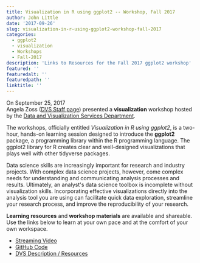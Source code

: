 ```yaml
---
title: Visualization in R using ggplot2 -- Workshop, Fall 2017
author: John Little
date: '2017-09-26'
slug: visualization-in-r-using-ggplot2-workshop-fall-2017
categories:
  - ggplot2
  - visualization
  - Workshops
  - Fall-2017
description: 'Links to Resources for the Fall 2017 ggplot2 workshop'
featured: ''
featuredalt: ''
featuredpath: ''
linktitle: ''
---
```


On September 25, 2017 	
Angela Zoss ([DVS Staff page](https://library.duke.edu/data/about/staff)) presented a **visualization** workshop hosted by the [Data and Visualization Services Department](https://library.duke.edu/data/).

The workshops, officially entitled *Visualization in R using ggplot2*, is a two-hour, hands-on learning session designed to introduce the **ggplot2** package, a programming library within the R programming language.  The ggplot2 library for R creates clear and well-designed visualizations  that plays well with other tidyverse packages. 

Data science skills are increasingly important for research and industry projects.  With complex data science projects, however, come complex needs for understanding and communicating analysis processes and results.  Ultimately, an analyst's data science toolbox is incomplete without visualization skills.  Incorporating effective visualizations directly into the analysis tool you are using can facilitate quick data exploration, streamline your research process, and improve the reproducibility of your research.

**Learning resources** and **workshop materials** are available and shareable.  Use the links below to learn at your own pace and at the comfort of your own workspace.  

- [Streaming Video](https://library.capture.duke.edu/Panopto/Pages/Viewer.aspx?id=d7516f8a-1d1c-42d9-ad66-6534ffaec690)
- [GitHub Code](https://github.com/amzoss/ggplot2-F17)
- [DVS Description / Resources](http://duke.libcal.com/event/3442555)